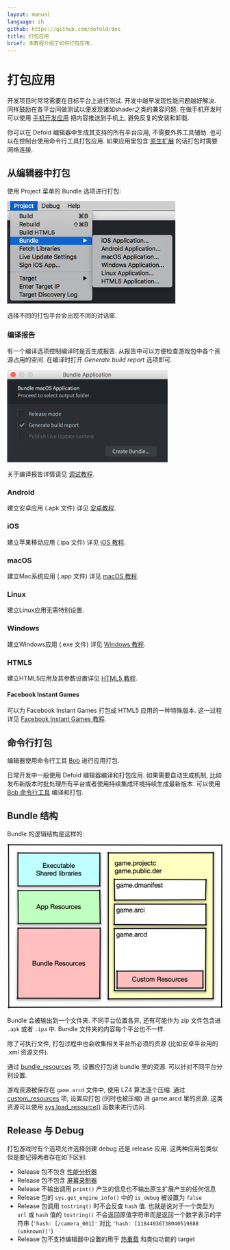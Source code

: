 ```yaml
---
layout: manual
language: zh
github: https://github.com/defold/doc
title: 打包应用
brief: 本教程介绍了如何打包应用.
---
```


# 打包应用

开发项目时常常需要在目标平台上进行测试. 开发中越早发现性能问题越好解决. 同样鼓励在各平台间做测试以便发现诸如shader之类的兼容问题. 在做手机开发时可以使用 [手机开发应用](/zh/manuals/dev-app/) 把内容推送到手机上, 避免反复的安装和卸载.

你可以在 Defold 编辑器中生成其支持的所有平台应用, 不需要外界工具辅助. 也可以在控制台使用命令行工具打包应用. 如果应用里包含 [原生扩展](/zh/manuals/extensions) 的话打包时需要网络连接.

## 从编辑器中打包

使用 Project 菜单的 Bundle 选项进行打包:

![](/manuals/images/bundling/bundle_menu.png)

选择不同的打包平台会出现不同的对话窗.

### 编译报告

有一个编译选项控制编译时是否生成报告. 从报告中可以方便检查游戏包中各个资源占用的空间. 在编译时打开 *Generate build report* 选项即可.

![build report](/manuals/images/profiling/build_report.png)

关于编译报告详情请见 [调试教程](/zh/manuals/profiling/#编译报告).


### Android

建立安卓应用 (.apk 文件) 详见 [安卓教程](/zh/manuals/android/#安卓应用打包).

### iOS

建立苹果移动应用 (.ipa 文件) 详见 [iOS 教程](/zh/manuals/ios/#iOS应用打包).

### macOS

建立Mac系统应用 (.app 文件) 详见 [macOS 教程](/zh/manuals/macos).

### Linux

建立Linux应用无需特别设置.

### Windows

建立Windows应用 (.exe 文件) 详见 [Windows 教程](/zh/manuals/windows).

### HTML5

建立HTML5应用及其参数设置详见 [HTML5 教程](/zh/manuals/html5/#HTML5游戏打包).

#### Facebook Instant Games

可以为 Facebook Instant Games 打包成 HTML5 应用的一种特殊版本. 这一过程详见 [Facebook Instant Games 教程](/zh/manuals/instant-games/).

## 命令行打包

编辑器使用命令行工具 [Bob](/zh/manuals/bob/) 进行应用打包.

日常开发中一般使用 Defold 编辑器编译和打包应用. 如果需要自动生成机制, 比如发布新版本时批处理所有平台或者使用持续集成环境持续生成最新版本. 可以使用 [Bob 命令行工具](/zh/manuals/bob/) 编译和打包.

## Bundle 结构

Bundle 的逻辑结构是这样的:

![](/manuals/images/bundling/bundle_schematic_01.png)

Bundle 会被输出到一个文件夹. 不同平台位置各异, 还有可能作为 zip 文件包含进 `.apk` 或者 `.ipa` 中.
Bundle 文件夹的内容每个平台也不一样.

除了可执行文件, 打包过程中也会收集相关平台所必须的资源 (比如安卓平台用的 .xml 资源文件).

通过 [bundle_resources](https://defold.com/zh/manuals/project-settings/#bundle-resources) 项, 设置应打包进 bundle 里的资源.
可以针对不同平台分别设置.

游戏资源被保存在 `game.arcd` 文件中, 使用 LZ4 算法逐个压缩.
通过 [custom_resources](https://defold.com/zh/manuals/project-settings/#custom-resources) 项, 设置应打包 (同时也被压缩) 进 game.arcd 里的资源.
这类资源可以使用 [sys.load_resource()](https://defold.com/ref/sys/#sys.load_resource) 函数来进行访问.

## Release 与 Debug

打包游戏时有个选项允许选择创建 debug 还是 release 应用. 这两种应用包类似但是要记得两者存在如下区别:

* Release 包不包含 [性能分析器](/zh/manuals/profiling)
* Release 包不包含 [屏幕录制器](/ref/stable/sys/#start_record)
* Release 不输出调用 `print()` 产生的信息也不输出原生扩展产生的任何信息
* Release 包的 `sys.get_engine_info()` 中的 `is_debug` 被设置为 `false`
* Release 包调用 `tostring()` 时不会反查 `hash` 值. 也就是说对于一个类型为 `url` 或 `hash` 值的 `tostring()` 不会返回原值字符串而是返回一个数字表示的字符串 (`'hash: [/camera_001]'` 对比 `'hash: [11844936738040519888 (unknown)]'`)
* Release 包不支持编辑器中设置的用于 [热重载](/zh/manuals/hot-reload) 和类似功能的 target



